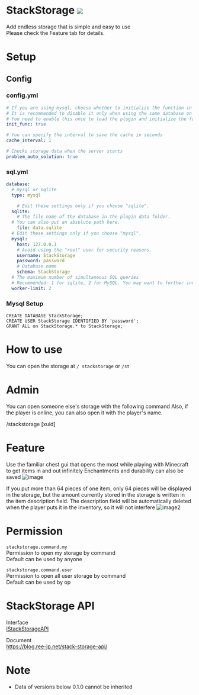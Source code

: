 # StackStorage [![](https://poggit.pmmp.io/shield.dl.total/StackStorage)](https://poggit.pmmp.io/p/StackStorage)

Add endless storage that is simple and easy to use  
Please check the Feature tab for details.

# Setup

## Config

### config.yml

```yml
# If you are using mysql, choose whether to initialize the function in the DB at server startup
# It is recommended to disable it only when using the same database on multiple servers
# You need to enable this once to load the plugin and initialize the function.
init_func: true

# You can specify the interval to save the cache in seconds
cache_interval: 1

# Checks storage data when the server starts
problem_auto_solution: true
```

### sql.yml

```yml
database:
  # mysql or sqlite
  type: mysql

    # Edit these settings only if you choose "sqlite".
  sqlite:
    # The file name of the database in the plugin data folder.
  # You can also put an absolute path here.
    file: data.sqlite
  # Edit these settings only if you choose "mysql".
  mysql:
    host: 127.0.0.1
    # Avoid using the "root" user for security reasons.
    username: StackStorage
    password: password
    # Database name
    schema: StackStorage
  # The maximum number of simultaneous SQL queries
  # Recommended: 1 for sqlite, 2 for MySQL. You may want to further increase this value if your MySQL connection is very slow.
  worker-limit: 2
```

### Mysql Setup

```mysql
CREATE DATABASE StackStorage;
CREATE USER StackStorage IDENTIFIED BY 'password';
GRANT ALL on StackStorage.* to StackStorage;
```

# How to use

You can open the storage at `/ stackstorage` or `/st`

# Admin

You can open someone else's storage with the following command Also, if the player is online, you can also open it with
the player's name.

/stackstorage [xuid]

# Feature

Use the familiar chest gui that opens the most while playing with Minecraft to get items in and out infinitely
Enchantments and durability can also be saved
![image](https://github.com/Ree-jp-minecraft/StackStrage/blob/master/image/image1.png)

If you put more than 64 pieces of one item, only 64 pieces will be displayed in the storage, but the amount currently
stored in the storage is written in the item description field. The description field will be automatically deleted when
the player puts it in the inventory, so it will not interfere
![image2](https://github.com/Ree-jp-minecraft/StackStrage/blob/master/image/image2.png)

# Permission

`stackstorage.command.my`  
Permission to open my storage by command  
Default can be used by anyone

`stackstorage.command.user`  
Permission to open all user storage by command  
Default can be used by op

# StackStorage API

Interface  
[IStackStorageAPI](https://github.com/Ree-jp-minecraft/StackStrage/blob/master/src/ree_jp/stackstorage/api/IStackStorageAPI.php)

Document  
https://blog.ree-jp.net/stack-storage-api/

# Note

- Data of versions below 0.1.0 cannot be inherited